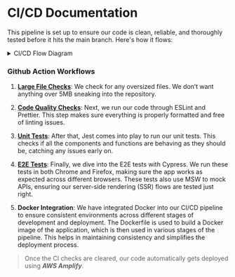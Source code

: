 # CI/CD Documentation

This pipeline is set up to ensure our code is clean, reliable, and thoroughly tested before it hits the main branch. Here's how it flows:

<details>

<summary>CI/CD Flow Diagram</summary>

![CI CD Flow](./images/ci-cd-flow.png)

</details>

### Github Action Workflows

1. **[Large File Checks](../.github/workflows/checks.yml)**: We check for any oversized files. We don’t want anything over 5MB sneaking into the repository.

2. **[Code Quality Checks](../.github/workflows/checks.yml)**: Next, we run our code through ESLint and Prettier. This step makes sure everything is properly formatted and free of linting issues.

3. **[Unit Tests](../.github/workflows/tests.yaml)**: After that, Jest comes into play to run our unit tests. This checks if all the components and functions are behaving as they should be, catching any issues early on.

4. **[E2E Tests](../.github/workflows/tests.yaml)**: Finally, we dive into the E2E tests with Cypress. We run these tests in both Chrome and Firefox, making sure the app works as expected across different browsers. These tests also use MSW to mock APIs, ensuring our server-side rendering (SSR) flows are tested just right.

5. **Docker Integration**: We have integrated Docker into our CI/CD pipeline to ensure consistent environments across different stages of development and deployment. The Dockerfile is used to build a Docker image of the application, which is then used in various stages of the pipeline. This helps in maintaining consistency and simplifies the deployment process.

> Once the CI checks are cleared, our code automatically gets deployed using **_AWS Amplify_**.
